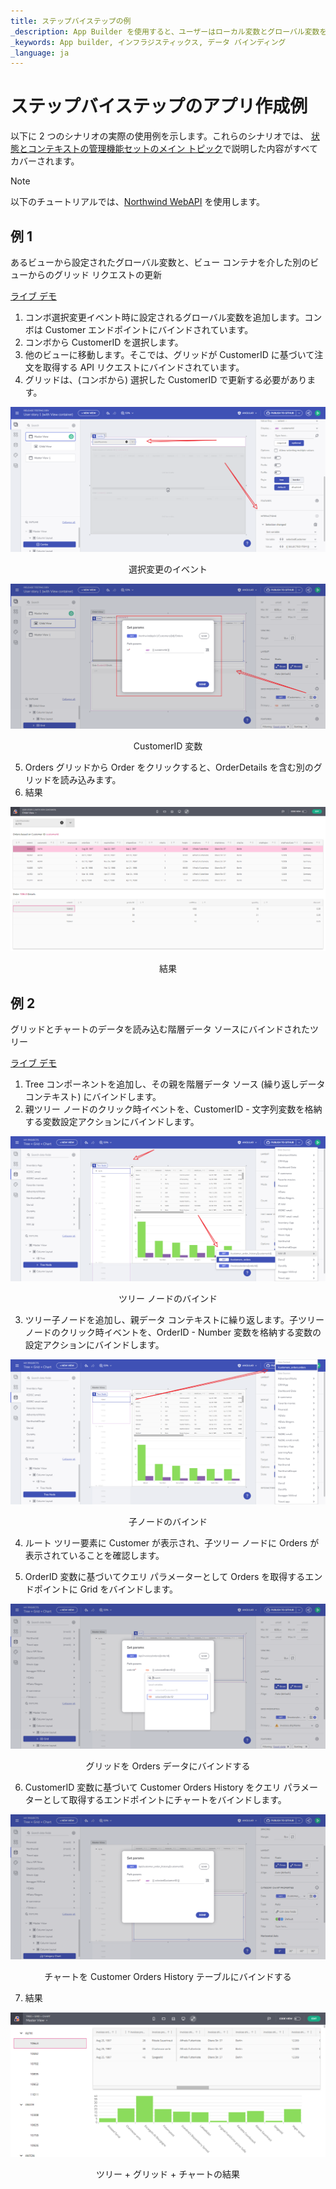 ```yaml
---
title: ステップバイステップの例 
_description: App Builder を使用すると、ユーザーはローカル変数とグローバル変数を使用して、さまざまなデータを保存してアプリの状態を管理できるようになります。
_keywords: App builder, インフラジスティックス, データ バインディング
_language: ja
---
```


# ステップバイステップのアプリ作成例

以下に 2 つのシナリオの実際の使用例を示します。これらのシナリオでは、 [状態とコンテキストの管理機能セットのメイン トピック](master-detail.md)で説明した内容がすべてカバーされます。

> [!NOTE]
> 以下のチュートリアルでは、[Northwind WebAPI](https://data-northwind.indigo.design/swagger/index.html) を使用します。

## 例 1
あるビューから設定されたグローバル変数と、ビュー コンテナを介した別のビューからのグリッド リクエストの更新

<a href="https://appbuilder.indigo.design/app/bea0uqmjezxn/preview" target="_blank">ライブ デモ</a>


1. コンボ選択変更イベント時に設定されるグローバル変数を追加します。コンボは Customer エンドポイントにバインドされています。
2. コンボから CustomerID を選択します。
3. 他のビューに移動します。そこでは、グリッドが CustomerID に基づいて注文を取得する API リクエストにバインドされています。 
4. グリッドは、(コンボから) 選択した CustomerID で更新する必要があります。 

<img src="../images/state-and-context/18.png" srcset="../images/state-and-context/18.png 2x" />
<p style="text-align:center;">選択変更のイベント</p>

<img src="../images/state-and-context/20.png" srcset="../images/state-and-context/20.png 2x" />
<p style="text-align:center;">CustomerID 変数</p>

5. Orders グリッドから Order をクリックすると、OrderDetails を含む別のグリッドを読み込みます。 
6. 結果 

<img src="../images/state-and-context/21.png" srcset="../images/state-and-context/21.png 2x" />
<p style="text-align:center;">結果</p>

## 例 2
グリッドとチャートのデータを読み込む階層データ ソースにバインドされたツリー

<a href="https://appbuilder.indigo.design/app/jj15bv7rgkw8/preview" target="_blank">ライブ デモ</a>

1. Tree コンポーネントを追加し、その親を階層データ ソース (繰り返しデータ コンテキスト) にバインドします。 
2. 親ツリー ノードのクリック時イベントを、CustomerID - 文字列変数を格納する変数設定アクションにバインドします。 

<img src="../images/state-and-context/22.png" srcset="../images/state-and-context/22.png 2x" />
<p style="text-align:center;">ツリー ノードのバインド</p>

3. ツリー子ノードを追加し、親データ コンテキストに繰り返します。子ツリー ノードのクリック時イベントを、OrderID - Number 変数を格納する変数の設定アクションにバインドします。 

<img src="../images/state-and-context/23.png" srcset="../images/state-and-context/23.png 2x" />
<p style="text-align:center;">子ノードのバインド</p>

4. ルート ツリー要素に Customer が表示され、子ツリー ノードに Orders が表示されていることを確認します。

5. OrderID 変数に基づいてクエリ パラメーターとして Orders を取得するエンドポイントに Grid をバインドします。 

<img src="../images/state-and-context/24.png" srcset="../images/state-and-context/24.png 2x" />
<p style="text-align:center;">グリッドを Orders データにバインドする</p>

6. CustomerID 変数に基づいて Customer Orders History をクエリ パラメーターとして取得するエンドポイントにチャートをバインドします。 

<img src="../images/state-and-context/25.png" srcset="../images/state-and-context/25.png 2x" />
<p style="text-align:center;">チャートを Customer Orders History テーブルにバインドする</p>

7. 結果 

<img src="../images/state-and-context/26.png" srcset="../images/state-and-context/26.png 2x" />
<p style="text-align:center;">ツリー + グリッド + チャートの結果</p>
